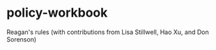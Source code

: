 # policy-workbook

Reagan's rules (with contributions from Lisa Stillwell, Hao Xu, and Don Sorenson)
